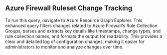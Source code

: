 ## Azure Firewall Ruleset Change Tracking

To run this query, navigate to Azure Resource Graph Explorer. This enhanced query filters changes related to Azure Firewall's Rule Collection Groups, parses and extracts key details like timestamps, change types, and rule collection names, and formats the output for readability. This provides a clear and detailed log of configuration changes, making it easier for administrators to monitor and analyze changes over time.
